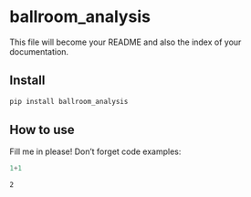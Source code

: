 # ballroom_analysis


<!-- WARNING: THIS FILE WAS AUTOGENERATED! DO NOT EDIT! -->

This file will become your README and also the index of your
documentation.

## Install

``` sh
pip install ballroom_analysis
```

## How to use

Fill me in please! Don’t forget code examples:

``` python
1+1
```

    2
